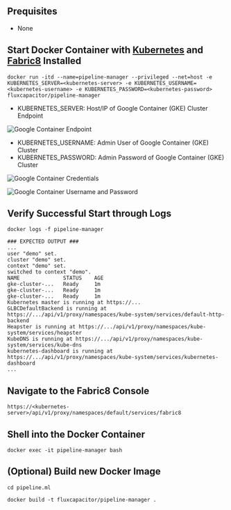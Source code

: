 ## Prequisites
* None

## Start Docker Container with [Kubernetes](http://kubernetes.io) and [Fabric8](fabric8.io) Installed
```
docker run -itd --name=pipeline-manager --privileged --net=host -e KUBERNETES_SERVER=<kubernetes-server> -e KUBERNETES_USERNAME=<kubernetes-username> -e KUBERNETES_PASSWORD=<kubernetes-password> fluxcapacitor/pipeline-manager
```

* KUBERNETES_SERVER:  Host/IP of Google Container (GKE) Cluster Endpoint

![Google Container Endpoint](http://advancedspark.com/img/gke-cluster-endpoint-ip.png)

* KUBERNETES_USERNAME:  Admin User of Google Container (GKE) Cluster
* KUBERNETES_PASSWORD:  Admin Password of Google Container (GKE) Cluster

![Google Container Credentials](http://advancedspark.com/img/gke-cluster-show-credentials.png)

![Google Container Username and Password](http://advancedspark.com/img/gke-cluster-username-password.png)


## Verify Successful Start through Logs
```
docker logs -f pipeline-manager

### EXPECTED OUTPUT ###
...
user "demo" set.
cluster "demo" set.
context "demo" set.
switched to context "demo".
NAME              STATUS    AGE
gke-cluster-...   Ready     1m
gke-cluster-...   Ready     1m
gke-cluster-...   Ready     1m
Kubernetes master is running at https://...
GLBCDefaultBackend is running at https://.../api/v1/proxy/namespaces/kube-system/services/default-http-backend
Heapster is running at https://.../api/v1/proxy/namespaces/kube-system/services/heapster
KubeDNS is running at https://.../api/v1/proxy/namespaces/kube-system/services/kube-dns
kubernetes-dashboard is running at https://.../api/v1/proxy/namespaces/kube-system/services/kubernetes-dashboard
...
```

## Navigate to the Fabric8 Console
```
https://<kubernetes-server>/api/v1/proxy/namespaces/default/services/fabric8
```

## Shell into the Docker Container 
```
docker exec -it pipeline-manager bash
```

## (Optional) Build new Docker Image
```
cd pipeline.ml

docker build -t fluxcapacitor/pipeline-manager .
```
